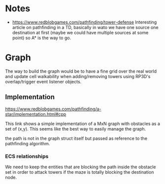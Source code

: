 # Notes

- https://www.redblobgames.com/pathfinding/tower-defense
Interesting article on pathfinding in a TD, basically in wato we have
one source one destination at first (maybe we could have multiple sources at some point)
so A* is the way to go.

# Graph

The way to build the graph would be to have a fine grid over the real world
and update cell walkability when adding/removing towers using RP3D's overlap/trigger
event listener objects.

## Implementation

https://www.redblobgames.com/pathfinding/a-star/implementation.html#cpp

This link shows a simple implementation of a MxN graph with obstacles as a set of (x,y).
This seems like the best way to easily manage the graph.

the path is not in the graph struct itself but passed as reference to the
pathfinding algorithm.

### ECS relationships

We need to keep the entities that are blocking the path inside the
obstacle set in order to attack towers if the maze is totally blocking the destination
node.
